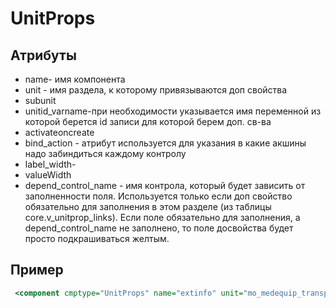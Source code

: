 # UnitProps

## Атрибуты

* name- имя компонента
* unit - имя раздела, к которому привязываются доп свойства
* subunit
* unitid_varname-при необходимости указывается имя переменной из которой берется id записи для которой берем доп. св-ва
* activateoncreate
* bind_action - атрибут используется для указания в какие акшины надо забиндиться каждому контролу
* label_width-
* valueWidth
* depend_control_name - имя контрола, который будет зависить от заполненности поля. Используется только если доп свойство обязательно для заполнения в этом разделе (из таблицы core.v_unitprop_links). Если поле обязательно для заполнения, а depend_control_name не заполнено, то  поле досвойства будет просто подкрашиваться желтым.

## Пример

```xml
 <component cmptype="UnitProps" name="extinfo" unit="mo_medequip_transport" unitid_varname="id" bind_action="ModMedEq" label_width="270" depend_control_name="BUTTON_OK"/>
```
